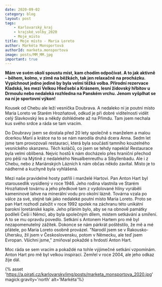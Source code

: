 ```yaml
---
date: 2020-09-02
category: blog
layout: post
tags:
    - Karlovarský_kraj
    - krajské_volby_2020
    - Moje_místo
title: Moje místo - Maria Loreto
author: Markéta Monsportová
authorId: marketa.monsportova
image: posts/MM_MM.jpg
important: true
---
```


**Mám ve svém okolí spoustu míst, kam chodím odpočívat. A to jak aktivně – během, kolmo, v zimě na běžkách, tak jen relaxačně na procházku. Vypíchnout jedno jediné by byla velmi těžká volba. Přírodní rezervace Kladská, les mezi Velkou Hleďsebí a Krásnem, lesní židovský hřbitov u Drmoulu nebo nedaleká rozhledna na Panském vrchu. Jenom vyšplhat se na ní je sportovní výkon!**

Kousek od Chebu ale leží vesnička Doubrava. A nedaleko ní je poutní místo Maria Loreto ve Starém Hrozňatově, odkud je při dobré viditelnosti vidět celý Slavkovský les a někdy dohlédnete až na Přimdu. Tam jsem nechala kus svého srdce a ráda se tam vracím.

Do Doubravy jsem se dostala před 20 lety společně s manželem a malou dcerkou Marií a krátce na to se nám narodila druhá dcera Anna. Sedm let jsme tam provozovali restauraci, která byla součástí tamního kouzelného vesnického skanzenu. Těch koláčů, co jsem se tehdy napekla! Restaurace byla velmi oblíbená. Nejvíc hostů k nám docházelo přes hraniční přechod pro pěší na Mýtině z nedalekého Neualbenreuthu a Sibyllenbadu. Ale i z Chebu, nebo z Mariánských Lázních k nám občas někdo zavítal. Místo je to nádherné a kuchyně byla vyhlášená.

Mezi naše pravidelné hosty patřili i manželé Hartovi. Pan Anton Hart byl starousedlík vysídlený v roce 1946. Jeho rodina vlastnila ve Starém Hrozňatově továrnu a jeho předkové tam z vydolované hlíny vyráběli kameninové lahve na minerální vodu pro okolní lázně. Továrna vzala po válce za své, stejně tak jako nedaleké poutní místo Maria Loreto. Proto se pan Hart rozhodl založit v roce 1992 spolek na záchranu této unikátní barokní loretánské kaple. Jeho přáním bylo, aby se na obnově památky podíleli Češi i Němci, aby byla společným dílem, místem setkávání a smíření. A to se mu opravdu povedlo. Setkání s Antonem Hartem pro mě byl nezapomenutelný zážitek. Dokonce se nám párkrát poštěstilo, že mě a mé přátele, po Maria Loreto osobně provázel. "Narodil jsem se v Rakousko-Uhersku, žil jsem v Československu, potom v Německu, ale teď jsem Evropan. Všichni jsme," zmiňoval pokaždé s hrdostí Anton Hart.

Moc ráda se sem vracím a pokaždé na tohle výjimečné setkání vzpomínám. Anton Hart pro mě byl velkou inspirací. Zemřel v roce 2004, ale jeho odkaz žije dál.

{% asset 'https://a.pirati.cz/karlovarsky/img/posts/marketa_monsportova_2020.jpg' magick:gravity='north' alt='Markéta'%}

